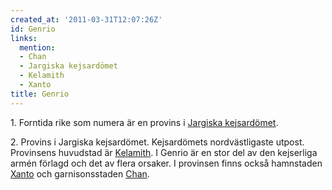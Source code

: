 ```yaml
---
created_at: '2011-03-31T12:07:26Z'
id: Genrio
links:
  mention:
  - Chan
  - Jargiska kejsardömet
  - Kelamith
  - Xanto
title: Genrio
---
```


1\. Forntida rike som numera är en provins i [Jargiska kejsardömet].

2\. Provins i Jargiska kejsardömet. Kejsardömets nordvästligaste utpost. Provinsens huvudstad är
[Kelamith]. I Genrio är en stor del av den kejserliga armén förlagd och det av flera orsaker. I
provinsen finns också hamnstaden [Xanto] och garnisonsstaden [Chan].

  [Jargiska kejsardömet]: Jargiska_kejsardömet
  [Kelamith]: Kelamith
  [Xanto]: Xanto
  [Chan]: Chan
